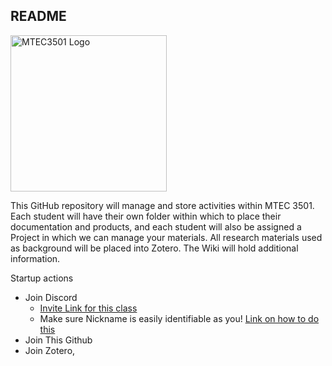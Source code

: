 ## README
<img src="https://raw.githubusercontent.com/davidbrucesmith/Smith-MTEC3501-HD13-2025S/main/assets/images/DALL%C2%B7E%202025-01-26%2010.48.43%20-%20MTEC3501-logo%20.jpeg"  alt="MTEC3501 Logo" style="width: 250px; height: auto;">

This GitHub repository will manage and store activities within MTEC 3501.  Each student will have their own folder within which to place their documentation and products, and each student will also be assigned a Project in which we can manage your materials.  All research materials used as background will be placed into Zotero. The Wiki will hold additional information.  

Startup actions

- Join Discord
  - [Invite Link for this class](https://discord.gg/w2KpK6JRfJ)
  - Make sure Nickname is easily identifiable as you! [Link on how to do this](https://www.wikihow.com/Change-Discord-Nickname)
- Join This Github
- Join Zotero,

 

